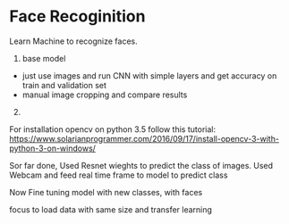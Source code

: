# Face Recoginition
Learn Machine to recognize faces. 

1. base model
  - just use images and run CNN with simple layers and get accuracy on train and validation set
  - manual image cropping and compare results
2. 


For installation opencv on python 3.5 follow this tutorial:
https://www.solarianprogrammer.com/2016/09/17/install-opencv-3-with-python-3-on-windows/


Sor far done,
Used Resnet wieghts to predict the class of images.
Used Webcam and feed real time frame to model to predict class

Now Fine tuning model with new classes, with faces

focus to load data with same size and transfer learning
